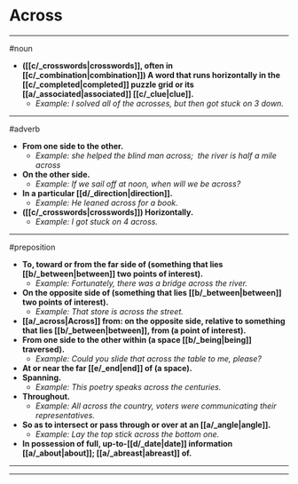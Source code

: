 # Across
---
#noun
- **([[c/_crosswords|crosswords]], often in [[c/_combination|combination]]) A word that runs horizontally in the [[c/_completed|completed]] puzzle grid or its [[a/_associated|associated]] [[c/_clue|clue]].**
	- _Example: I solved all of the acrosses, but then got stuck on 3 down._
---
#adverb
- **From one side to the other.**
	- _Example: she helped the blind man across;  the river is half a mile across_
- **On the other side.**
	- _Example: If we sail off at noon, when will we be across?_
- **In a particular [[d/_direction|direction]].**
	- _Example: He leaned across for a book._
- **([[c/_crosswords|crosswords]]) Horizontally.**
	- _Example: I got stuck on 4 across._
---
#preposition
- **To, toward or from the far side of (something that lies [[b/_between|between]] two points of interest).**
	- _Example: Fortunately, there was a bridge across the river._
- **On the opposite side of (something that lies [[b/_between|between]] two points of interest).**
	- _Example: That store is across the street._
- **[[a/_across|Across]] from: on the opposite side, relative to something that lies [[b/_between|between]], from (a point of interest).**
- **From one side to the other within (a space [[b/_being|being]] traversed).**
	- _Example: Could you slide that across the table to me, please?_
- **At or near the far [[e/_end|end]] of (a space).**
- **Spanning.**
	- _Example: This poetry speaks across the centuries._
- **Throughout.**
	- _Example: All across the country, voters were communicating their representatives._
- **So as to intersect or pass through or over at an [[a/_angle|angle]].**
	- _Example: Lay the top stick across the bottom one._
- **In possession of full, up-to-[[d/_date|date]] information [[a/_about|about]]; [[a/_abreast|abreast]] of.**
---
---
